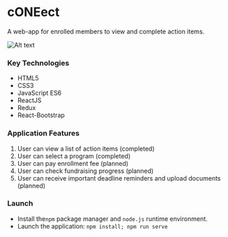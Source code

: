 # cONEect

A web-app for enrolled members to view and complete action items.

![Alt text](https://s3.amazonaws.com/twitta-replicating-twitter/Connect+GIF.gif)

### Key Technologies
* HTML5
* CSS3
* JavaScript ES6
* ReactJS
* Redux
* React-Bootstrap

### Application Features
1. User can view a list of action items (completed)
2. User can select a program (completed)
3. User can pay enrollment fee (planned)
4. User can check fundraising progress (planned)
5. User can receive important deadline reminders and upload documents (planned)

### Launch
* Install the`npm` package manager and `node.js` runtime environment.
* Launch the application: `npm install; npm run serve`
